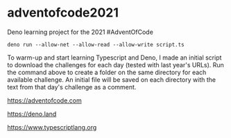 # adventofcode2021
Deno learning project for the 2021 #AdventOfCode

```
deno run --allow-net --allow-read --allow-write script.ts
```
To warm-up and start learning Typescript and Deno, I made an initial script to download the challenges for each day (tested with last year's URLs). Run the command above to create a folder on the same directory for each available challenge. An initial file will be saved on each directory with the text from that day's challenge as a comment.

https://adventofcode.com

https://deno.land

https://www.typescriptlang.org
